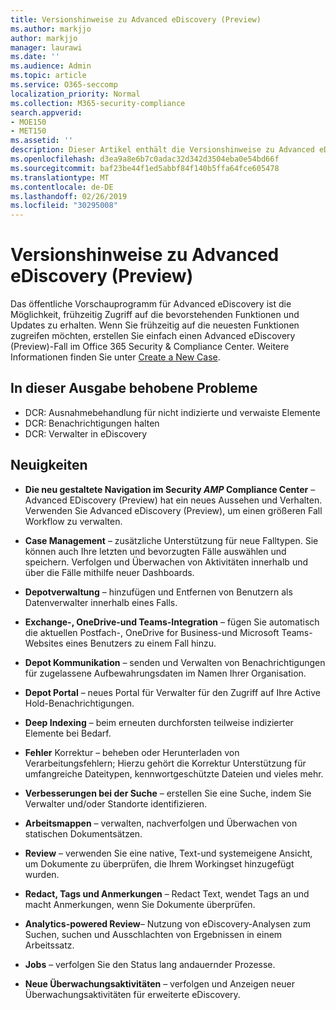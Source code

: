 ```yaml
---
title: Versionshinweise zu Advanced eDiscovery (Preview)
ms.author: markjjo
author: markjjo
manager: laurawi
ms.date: ''
ms.audience: Admin
ms.topic: article
ms.service: O365-seccomp
localization_priority: Normal
ms.collection: M365-security-compliance
search.appverid:
- MOE150
- MET150
ms.assetid: ''
description: Dieser Artikel enthält die Versionshinweise zu Advanced eDiscovery (Preview).
ms.openlocfilehash: d3ea9a8e6b7c0adac32d342d3504eba0e54bd66f
ms.sourcegitcommit: baf23be44f1ed5abbf84f140b5ffa64fce605478
ms.translationtype: MT
ms.contentlocale: de-DE
ms.lasthandoff: 02/26/2019
ms.locfileid: "30295008"
---
```

# <a name="release-notes-for-advanced-ediscovery-preview"></a>Versionshinweise zu Advanced eDiscovery (Preview)

Das öffentliche Vorschauprogramm für Advanced eDiscovery ist die Möglichkeit, frühzeitig Zugriff auf die bevorstehenden Funktionen und Updates zu erhalten. Wenn Sie frühzeitig auf die neuesten Funktionen zugreifen möchten, erstellen Sie einfach einen Advanced eDiscovery (Preview)-Fall im Office 365 Security & Compliance Center. Weitere Informationen finden Sie unter [Create a New Case](create-new-ediscovery-case.md).

## <a name="issues-fixed-in-this-release"></a>In dieser Ausgabe behobene Probleme

- DCR: Ausnahmebehandlung für nicht indizierte und verwaiste Elemente
- DCR: Benachrichtigungen halten
- DCR: Verwalter in eDiscovery

## <a name="whats-new"></a>Neuigkeiten

- **Die neu gestaltete Navigation im Security _AMP_ Compliance Center** – Advanced EDiscovery (Preview) hat ein neues Aussehen und Verhalten. Verwenden Sie Advanced eDiscovery (Preview), um einen größeren Fall Workflow zu verwalten.

- **Case Management** – zusätzliche Unterstützung für neue Falltypen. Sie können auch Ihre letzten und bevorzugten Fälle auswählen und speichern. Verfolgen und Überwachen von Aktivitäten innerhalb und über die Fälle mithilfe neuer Dashboards.

- **Depotverwaltung** – hinzufügen und Entfernen von Benutzern als Datenverwalter innerhalb eines Falls.

- **Exchange-, OneDrive-und Teams-Integration** – fügen Sie automatisch die aktuellen Postfach-, OneDrive for Business-und Microsoft Teams-Websites eines Benutzers zu einem Fall hinzu. 

- **Depot Kommunikation** – senden und Verwalten von Benachrichtigungen für zugelassene Aufbewahrungsdaten im Namen Ihrer Organisation.

- **Depot Portal** – neues Portal für Verwalter für den Zugriff auf Ihre Active Hold-Benachrichtigungen.

- **Deep Indexing** – beim erneuten durchforsten teilweise indizierter Elemente bei Bedarf.

- **Fehler** Korrektur – beheben oder Herunterladen von Verarbeitungsfehlern; Hierzu gehört die Korrektur Unterstützung für umfangreiche Dateitypen, kennwortgeschützte Dateien und vieles mehr. 

- **Verbesserungen bei der Suche** – erstellen Sie eine Suche, indem Sie Verwalter und/oder Standorte identifizieren.

- **Arbeitsmappen** – verwalten, nachverfolgen und Überwachen von statischen Dokumentsätzen.

- **Review** – verwenden Sie eine native, Text-und systemeigene Ansicht, um Dokumente zu überprüfen, die Ihrem Workingset hinzugefügt wurden.

- **Redact, Tags und Anmerkungen** – Redact Text, wendet Tags an und macht Anmerkungen, wenn Sie Dokumente überprüfen.
  
- **Analytics-powered Review**– Nutzung von eDiscovery-Analysen zum Suchen, suchen und Ausschlachten von Ergebnissen in einem Arbeitssatz.

- **Jobs** – verfolgen Sie den Status lang andauernder Prozesse.

- **Neue Überwachungsaktivitäten** – verfolgen und Anzeigen neuer Überwachungsaktivitäten für erweiterte eDiscovery.

